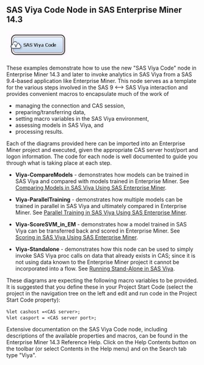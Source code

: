 ## SAS Viya Code Node in SAS Enterprise Miner 14.3

![alt text](../README_imgs/SASViyaNode.JPG "SAS Viya Node")

These examples demonstrate how to use the new "SAS Viya Code" node in Enterprise Miner 14.3 and later to invoke analytics in SAS Viya from a SAS 9.4-based application like Enterprise Miner. This node serves as a template for the various steps involved in the SAS 9 <--> SAS Viya interaction and provides convenient macros to encapsulate much of the work of 
* managing the connection and CAS session, 
* preparing/transferring data,
* setting macro variables in the SAS Viya environment, 
* assessing models in SAS Viya, and 
* processing results.  

Each of the diagrams provided here can be imported into an Enterprise Miner project and executed, given the appropriate CAS server host/port and logon information.  The code for each node is well documented to guide you through what is taking place at each step.

* **Viya-CompareModels** - demonstrates how models can be trained in SAS Viya and compared with models trained in Enterprise Miner. See 
[Comparing Models in SAS Viya Using SAS Enterprise Miner](Comparing%20Models%20in%20SAS%20Viya%20Using%20SAS%20Enterprise%20Miner.pdf).

* **Viya-ParallelTraining** - demonstrates how multiple models can be trained in parallel in SAS Viya and ultimately compared in Enterprise Miner. See [Parallel Training in SAS Viya Using SAS Enterprise Miner](Parallel%20Training%20in%20SAS%20Viya%20Using%20SAS%20Enterprise%20Miner.pdf).

* **Viya-ScoreSVM_in_EM** - demonstrates how a model trained in SAS Viya can be transferred back and scored in Enterprise Miner. See [Scoring in SAS Viya Using SAS Enterprise Miner](Scoring%20in%20SAS%20Viya%20Using%20SAS%20Enterprise%20Miner.pdf).

* **Viya-Standalone** - demonstrates how this node can be used to simply invoke SAS Viya proc calls on data that already exists in CAS; since it is not using data known to the Enterprise Miner project it cannot be incorporated into a flow. See [Running Stand-Alone in SAS Viya](Running%20Stand-Alone%20in%20SAS%20Viya.pdf).

These diagrams are expecting the following macro variables to be provided.  It is suggested that you define these in your Project Start Code (select the project in the navigation tree on the left and edit and run code in the Project Start Code property):

```
%let cashost =<CAS server>;
%let casport = <CAS server port>;
```

Extensive documentation on the SAS Viya Code node, including descriptions of the available properties and macros, can be found in the Enterprise Miner 14.3 Reference Help.  Click on the Help Contents button on the toolbar (or select Contents in the Help menu) and on the Search tab type "Viya".
